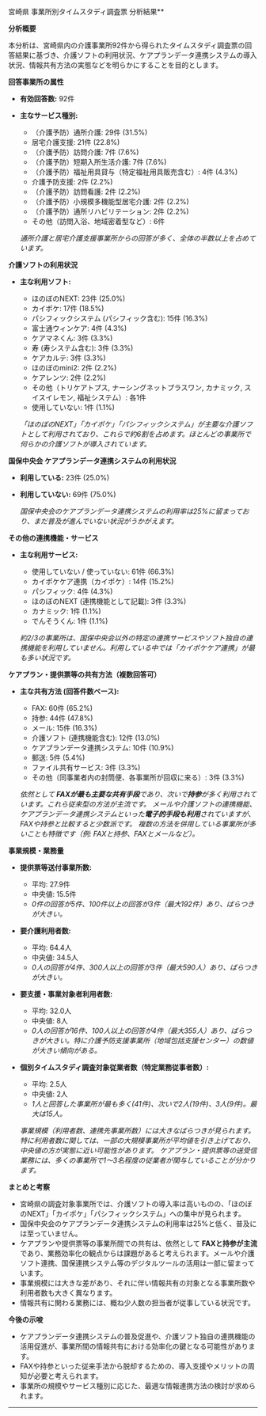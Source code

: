 宮崎県 事業所別タイムスタディ調査票 分析結果**

**分析概要**

本分析は、宮崎県内の介護事業所92件から得られたタイムスタディ調査票の回答結果に基づき、介護ソフトの利用状況、ケアプランデータ連携システムの導入状況、情報共有方法の実態などを明らかにすることを目的とします。

**回答事業所の属性**

*   **有効回答数:** 92件
*   **主なサービス種別:**
    *   （介護予防）通所介護: 29件 (31.5%)
    *   居宅介護支援: 21件 (22.8%)
    *   （介護予防）訪問介護: 7件 (7.6%)
    *   （介護予防）短期入所生活介護: 7件 (7.6%)
    *   （介護予防）福祉用具貸与（特定福祉用具販売含む）: 4件 (4.3%)
    *   介護予防支援: 2件 (2.2%)
    *   （介護予防）訪問看護: 2件 (2.2%)
    *   （介護予防）小規模多機能型居宅介護: 2件 (2.2%)
    *   （介護予防）通所リハビリテーション: 2件 (2.2%)
    *   その他（訪問入浴、地域密着型など）: 6件

    *通所介護と居宅介護支援事業所からの回答が多く、全体の半数以上を占めています。*

**介護ソフトの利用状況**

*   **主な利用ソフト:**
    *   ほのぼのNEXT: 23件 (25.0%)
    *   カイポケ: 17件 (18.5%)
    *   パシフィックシステム (パシフィック含む): 15件 (16.3%)
    *   富士通ウィンケア: 4件 (4.3%)
    *   ケアマネくん: 3件 (3.3%)
    *   寿 (寿システム含む): 3件 (3.3%)
    *   ケアカルテ: 3件 (3.3%)
    *   ほのぼのmini2: 2件 (2.2%)
    *   ケアレンツ: 2件 (2.2%)
    *   その他（トリケアトプス, ナーシングネットプラスワン, カナミック, スイスイレモン, 福祉システム）: 各1件
    *   使用していない: 1件 (1.1%)

    *「ほのぼのNEXT」「カイポケ」「パシフィックシステム」が主要な介護ソフトとして利用されており、これらで約6割を占めます。ほとんどの事業所で何らかの介護ソフトが導入されています。*

**国保中央会 ケアプランデータ連携システムの利用状況**

*   **利用している:** 23件 (25.0%)
*   **利用していない:** 69件 (75.0%)

    *国保中央会のケアプランデータ連携システムの利用率は25%に留まっており、まだ普及が進んでいない状況がうかがえます。*

**その他の連携機能・サービス**

*   **主な利用サービス:**
    *   使用していない / 使っていない: 61件 (66.3%)
    *   カイポケケア連携（カイポケ）: 14件 (15.2%)
    *   パシフィック: 4件 (4.3%)
    *   ほのぼのNEXT (連携機能として記載): 3件 (3.3%)
    *   カナミック: 1件 (1.1%)
    *   でんそうくん: 1件 (1.1%)

    *約2/3の事業所は、国保中央会以外の特定の連携サービスやソフト独自の連携機能を利用していません。利用している中では「カイポケケア連携」が最も多い状況です。*

**ケアプラン・提供票等の共有方法（複数回答可）**

*   **主な共有方法 (回答件数ベース):**
    *   FAX: 60件 (65.2%)
    *   持参: 44件 (47.8%)
    *   メール: 15件 (16.3%)
    *   介護ソフト (連携機能含む): 12件 (13.0%)
    *   ケアプランデータ連携システム: 10件 (10.9%)
    *   郵送: 5件 (5.4%)
    *   ファイル共有サービス: 3件 (3.3%)
    *   その他（同事業者内の封筒便、各事業所が回収に来る）: 3件 (3.3%)

    *依然として **FAXが最も主要な共有手段**であり、次いで**持参**が多く利用されています。これら従来型の方法が主流です。*
    *メールや介護ソフトの連携機能、ケアプランデータ連携システムといった**電子的手段も利用**されていますが、FAXや持参と比較すると少数派です。*
    *複数の方法を併用している事業所が多いことも特徴です（例: FAXと持参、FAXとメールなど）。*

**事業規模・業務量**

*   **提供票等送付事業所数:**
    *   平均: 27.9件
    *   中央値: 15.5件
    *   *0件の回答が5件、100件以上の回答が3件（最大192件）あり、ばらつきが大きい。*
*   **要介護利用者数:**
    *   平均: 64.4人
    *   中央値: 34.5人
    *   *0人の回答が4件、300人以上の回答が3件（最大590人）あり、ばらつきが大きい。*
*   **要支援・事業対象者利用者数:**
    *   平均: 32.0人
    *   中央値: 8人
    *   *0人の回答が16件、100人以上の回答が4件（最大355人）あり、ばらつきが大きい。特に介護予防支援事業所（地域包括支援センター）の数値が大きい傾向がある。*
*   **個別タイムスタディ調査対象従業者数（特定業務従事者数）:**
    *   平均: 2.5人
    *   中央値: 2人
    *   *1人と回答した事業所が最も多く(41件)、次いで2人(19件)、3人(9件)。最大は15人。*

    *事業規模（利用者数、連携先事業所数）には大きなばらつきが見られます。特に利用者数に関しては、一部の大規模事業所が平均値を引き上げており、中央値の方が実態に近い可能性があります。*
    *ケアプラン・提供票等の送受信業務には、多くの事業所で1～3名程度の従業者が関与していることが分かります。*

**まとめと考察**

*   宮崎県の調査対象事業所では、介護ソフトの導入率は高いものの、「ほのぼのNEXT」「カイポケ」「パシフィックシステム」への集中が見られます。
*   国保中央会のケアプランデータ連携システムの利用率は25%と低く、普及には至っていません。
*   ケアプランや提供票等の事業所間での共有は、依然として **FAXと持参が主流**であり、業務効率化の観点からは課題があると考えられます。メールや介護ソフト連携、国保連携システム等のデジタルツールの活用は一部に留まっています。
*   事業規模には大きな差があり、それに伴い情報共有の対象となる事業所数や利用者数も大きく異なります。
*   情報共有に関わる業務には、概ね少人数の担当者が従事している状況です。

**今後の示唆**

*   ケアプランデータ連携システムの普及促進や、介護ソフト独自の連携機能の活用促進が、事業所間の情報共有における効率化の鍵となる可能性があります。
*   FAXや持参といった従来手法から脱却するための、導入支援やメリットの周知が必要と考えられます。
*   事業所の規模やサービス種別に応じた、最適な情報連携方法の検討が求められます。

---